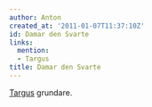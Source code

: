 ```yaml
---
author: Anton
created_at: '2011-01-07T11:37:10Z'
id: Damar den Svarte
links:
  mention:
  - Targus
title: Damar den Svarte
---
```


[Targus] grundare.

  [Targus]: Targus
